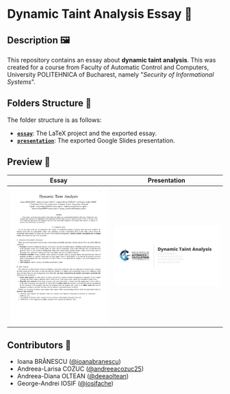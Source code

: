 # Dynamic Taint Analysis Essay 📜

## Description 🖼️

This repository contains an essay about **dynamic taint analysis**. This was created for a course from Faculty of Automatic Control and Computers, University POLITEHNICA of Bucharest, namely "*Security of Informational Systems*".

## Folders Structure 📁

The folder structure is as follows:
- **[`essay`](essay)**: The LaTeX project and the exported essay.
- **[`presentation`](presentation)**: The exported Google Slides presentation.

## Preview 👀

| Essay                                                                                                        | Presentation                                                                                                                         |
|--------------------------------------------------------------------------------------------------------------|--------------------------------------------------------------------------------------------------------------------------------------|
| <a href="essay/essay.pdf"><kbd><img src="essay/preview.png" width="400px" alt="Essay preview"></kbd></a> | <a href="presentation/presentation.pdf"><kbd><img src="presentation/preview.png" width="400px" alt="Presentation preview"></kbd></a> |

## Contributors 🤝

- Ioana BRĂNESCU ([@ioanabranescu](https://github.com/ioanabranescu))
- Andreea-Larisa COZUC ([@andreeacozuc25](https://github.com/andreeacozuc25))
- Andreea-Diana OLTEAN ([@deeaoltean](https://github.com/deeaoltean))
- George-Andrei IOSIF ([@iosifache](https://github.com/iosifache))
